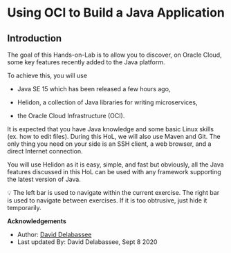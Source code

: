 # Using OCI to Build a Java Application

## Introduction


The goal of this Hands-on-Lab is to allow you to discover, on Oracle Cloud, some key features recently added to the Java platform.

To achieve this, you will use 

* Java SE 15 which has been released a few hours ago,

* Helidon, a collection of Java libraries for writing microservices,

* the Oracle Cloud Infrastructure (OCI).

It is expected that you have Java knowledge and some basic Linux skills (ex. how to edit files). During this HoL, we will also use Maven and Git. The only thing you need on your side is an SSH client, a web browser, and a direct Internet connection.

You will use Helidon as it is easy, simple, and fast but obviously, all the Java features discussed in this HoL can be used with any framework supporting the latest version of Java.

💡 The left bar is used to navigate within the current exercise. The right bar is used to navigate between exercises. If it is too obtrusive, just hide it temporarily.

**Acknowledgements**

 - Author: [David Delabassee](https://delabassee.com)
 - Last updated By: David Delabassee, Sept 8 2020
